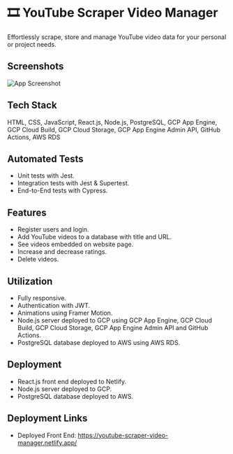 # :film_strip: YouTube Scraper Video Manager
Effortlessly scrape, store and manage YouTube video data for your personal or project needs.

## Screenshots
![App Screenshot](https://res.cloudinary.com/dembzfkgg/image/upload/v1687183878/yvm_screenshot_f8b02443f1.png)

## Tech Stack
HTML, CSS, JavaScript, React.js, Node.js, PostgreSQL, GCP App Engine, GCP Cloud Build, GCP Cloud Storage, GCP App Engine Admin API, GitHub Actions, AWS RDS

## Automated Tests
- Unit tests with Jest.
- Integration tests with Jest & Supertest.
- End-to-End tests with Cypress.

## Features
- Register users and login.
- Add YouTube videos to a database with title and URL.
- See videos embedded on website page.
- Increase and decrease ratings.
- Delete videos.

## Utilization
- Fully responsive.
- Authentication with JWT.
- Animations using Framer Motion.
- Node.js server deployed to GCP using GCP App Engine, GCP Cloud Build, GCP Cloud Storage, GCP App Engine Admin API and GitHub Actions.
- PostgreSQL database deployed to AWS using AWS RDS.

## Deployment
- React.js front end deployed to Netlify.
- Node.js server deployed to GCP.
- PostgreSQL database deployed to AWS.

## Deployment Links
- Deployed Front End: https://youtube-scraper-video-manager.netlify.app/

